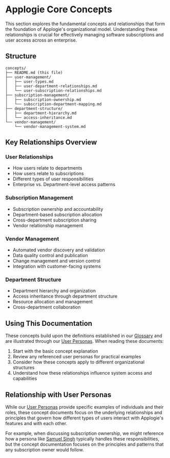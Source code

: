 # Applogie Core Concepts

This section explores the fundamental concepts and relationships that form the foundation of Applogie's organizational model. Understanding these relationships is crucial for effectively managing software subscriptions and user access across an enterprise.

## Structure

```
concepts/
├── README.md (this file)
├── user-management/
│   ├── user-types.md
│   ├── user-department-relationships.md
│   └── user-subscription-relationships.md
├── subscription-management/
│   ├── subscription-ownership.md
│   └── subscription-department-mapping.md
├── department-structure/
│   ├── department-hierarchy.md
│   └── access-inheritance.md
└── vendor-management/
    └── vendor-management-system.md
```

## Key Relationships Overview

### User Relationships
- How users relate to departments
- How users relate to subscriptions
- Different types of user responsibilities
- Enterprise vs. Department-level access patterns

### Subscription Management
- Subscription ownership and accountability
- Department-based subscription allocation
- Cross-department subscription sharing
- Vendor relationship management

### Vendor Management
- Automated vendor discovery and validation
- Data quality control and publication
- Change management and version control
- Integration with customer-facing systems

### Department Structure
- Department hierarchy and organization
- Access inheritance through department structure
- Resource allocation and management
- Cross-department collaboration

## Using This Documentation

These concepts build upon the definitions established in our [Glossary](../glossary.md) and are illustrated through our [User Personas](../user-personas/). When reading these documents:

1. Start with the basic concept explanation
2. Review any referenced user personas for practical examples
3. Consider how these concepts apply to different organizational structures
4. Understand how these relationships influence system access and capabilities

## Relationship with User Personas

While our [User Personas](../user-personas/) provide specific examples of individuals and their roles, these concept documents focus on the underlying relationships and principles that govern how different types of users interact with Applogie's features and with each other.

For example, when discussing subscription ownership, we might reference how a persona like [Samuel Singh](../user-personas/external/subscription-owner.md) typically handles these responsibilities, but the concept documentation focuses on the principles and patterns that any subscription owner would follow.
